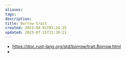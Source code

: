```yaml
---
aliases: 
tags: 
description:
title: Borrow trait
created: 2023-04-01T01:24:25
updated: 2023-07-15T21:30:21
---
```

- https://doc.rust-lang.org/std/borrow/trait.Borrow.html
- 
